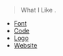 > What I Like .

* [Font](font/ReadMe.md)
* [Code](code/ReadMe.md)
* [Logo](logo/ReadMe.md)
* [Website](website/ReadMe.md)
